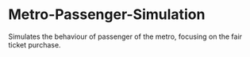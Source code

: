 # Metro-Passenger-Simulation
Simulates the behaviour of passenger of the metro, focusing on the fair ticket purchase.
